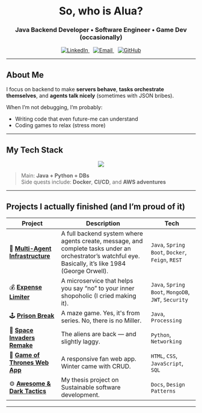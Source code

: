 <!-- HEADER -->
<h1 align="center">So, who is Alua?</h1>
<h3 align="center">Java Backend Developer • Software Engineer • Game Dev (occasionally)</h3>

<p align="center">
  <a href="https://www.linkedin.com/in/alua-rakhmankulova-424bbb28b/" target="_blank" style="margin-right: 10px;">
    <img src="https://img.shields.io/badge/LinkedIn-0077B5?style=for-the-badge&logo=linkedin&logoColor=white" alt="LinkedIn"/>
  </a>
  <a href="mailto:aluarakhmankulova2004@gmail.com" target="_blank" style="margin-right: 10px;">
    <img src="https://img.shields.io/badge/Email-D14836?style=for-the-badge&logo=gmail&logoColor=white" alt="Email"/>
  </a>
  <a href="https://github.com/ylylylimt" target="_blank">
    <img src="https://img.shields.io/badge/GitHub-181717?style=for-the-badge&logo=github&logoColor=white" alt="GitHub"/>
  </a>
</p>

---

## About Me

I focus on backend to make **servers behave**, **tasks orchestrate themselves**, and **agents talk nicely** (sometimes with JSON bribes).  

When I’m not debugging, I’m probably:
- Writing code that even future-me can understand  
- Coding games to relax (stress more)
  
---

## My Tech Stack 

<p align="center">
  <img src="https://skillicons.dev/icons?i=java,spring,maven,docker,kuberenetes,mongodb,postgresql,python,html,css,js,git,linux" />
</p>

> Main: **Java + Python + DBs**  
> Side quests include: **Docker**, **CI/CD**, and **AWS adventures**

---

## Projects I actually finished (and I’m proud of it)

| Project | Description | Tech |
|----------|--------------|------|
| 🧩 **[Multi-Agent Infrastructure](https://github.com/ylylylimt/Multi_Agent_Infrastructure)** | A full backend system where agents create, message, and complete tasks under an orchestrator’s watchful eye. Basically, it’s like 1984 (George Orwell). | `Java`, `Spring Boot`, `Docker`, `Feign`, `REST` |
| 💰 **[Expense Limiter](https://github.com/yourusername/Expense-Limiter)** | A microservice that helps you say “no” to your inner shopoholic (I cried making it). | `Java`, `Spring Boot`, `MongoDB`, `JWT`, `Security` |
| 🕹️ **[Prison Break](https://github.com/yourusername/Prison-Break)** | A maze game. Yes, it's from series. No, there is no Miller. | `Java`, `Processing` |
| 👾 **[Space Invaders Remake](https://github.com/yourusername/Space-Invaders-Remake)** | The aliens are back — and slightly laggy. | `Python`, `Networking` |
| 🏰 **[Game of Thrones Web App](https://github.com/yourusername/Game-of-Thrones)** | A responsive fan web app. Winter came with CRUD. | `HTML`, `CSS`, `JavaScript`, `SQL` |
| ⚙️ **[Awesome & Dark Tactics](https://github.com/S2-group/AwesomeAndDarkTactics)** | My thesis project on Sustainable software development. | `Docs`, `Design Patterns` |

---
